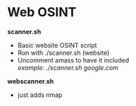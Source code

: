 # Web OSINT  

**scanner.sh**  
- Basic website OSINT script  
- Run with ./scanner.sh (website)  
- Uncomment amass to have it included  
_example: ./scanner.sh google.com_  

**webscanner.sh**  
- just adds nmap
